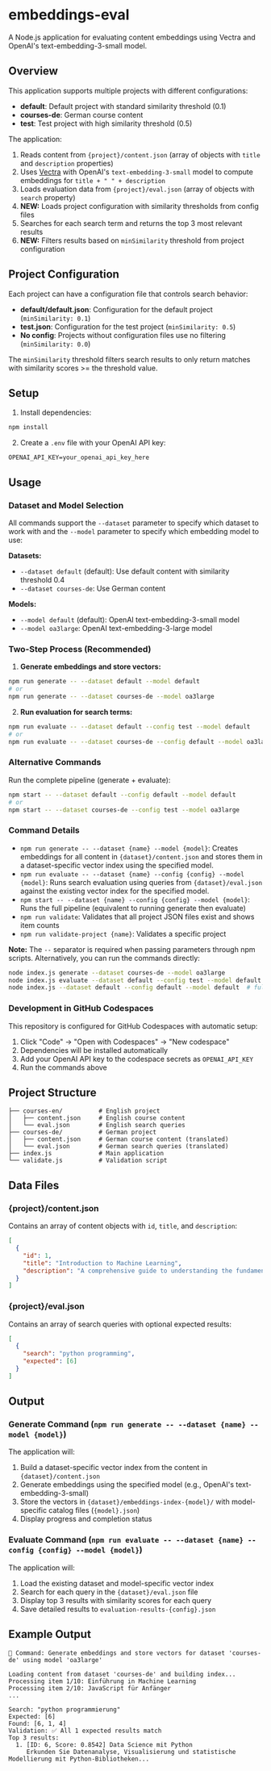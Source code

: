 # embeddings-eval

A Node.js application for evaluating content embeddings using Vectra and OpenAI's text-embedding-3-small model.

## Overview

This application supports multiple projects with different configurations:

- **default**: Default project with standard similarity threshold (0.1)
- **courses-de**: German course content  
- **test**: Test project with high similarity threshold (0.5)

The application:
1. Reads content from `{project}/content.json` (array of objects with `title` and `description` properties)
2. Uses [Vectra](https://github.com/Stevenic/vectra) with OpenAI's `text-embedding-3-small` model to compute embeddings for `title + " " + description`
3. Loads evaluation data from `{project}/eval.json` (array of objects with `search` property)
4. **NEW:** Loads project configuration with similarity thresholds from config files
5. Searches for each search term and returns the top 3 most relevant results
6. **NEW:** Filters results based on `minSimilarity` threshold from project configuration

## Project Configuration

Each project can have a configuration file that controls search behavior:

- **default/default.json**: Configuration for the default project (`minSimilarity: 0.1`)
- **test.json**: Configuration for the test project (`minSimilarity: 0.5`)
- **No config**: Projects without configuration files use no filtering (`minSimilarity: 0.0`)

The `minSimilarity` threshold filters search results to only return matches with similarity scores >= the threshold value.

## Setup

1. Install dependencies:
```bash
npm install
```

2. Create a `.env` file with your OpenAI API key:
```
OPENAI_API_KEY=your_openai_api_key_here
```

## Usage

### Dataset and Model Selection

All commands support the `--dataset` parameter to specify which dataset to work with and the `--model` parameter to specify which embedding model to use:

**Datasets:**
- `--dataset default` (default): Use default content with similarity threshold 0.4
- `--dataset courses-de`: Use German content  

**Models:**
- `--model default` (default): OpenAI text-embedding-3-small model  
- `--model oa3large`: OpenAI text-embedding-3-large model

### Two-Step Process (Recommended)

1. **Generate embeddings and store vectors:**
```bash
npm run generate -- --dataset default --model default
# or
npm run generate -- --dataset courses-de --model oa3large
```

2. **Run evaluation for search terms:**
```bash
npm run evaluate -- --dataset default --config test --model default
# or  
npm run evaluate -- --dataset courses-de --config default --model oa3large
```

### Alternative Commands

Run the complete pipeline (generate + evaluate):
```bash
npm start -- --dataset default --config default --model default
# or
npm start -- --dataset courses-de --config test --model oa3large
```

### Command Details

- `npm run generate -- --dataset {name} --model {model}`: Creates embeddings for all content in `{dataset}/content.json` and stores them in a dataset-specific vector index using the specified model.
- `npm run evaluate -- --dataset {name} --config {config} --model {model}`: Runs search evaluation using queries from `{dataset}/eval.json` against the existing vector index for the specified model.
- `npm start -- --dataset {name} --config {config} --model {model}`: Runs the full pipeline (equivalent to running generate then evaluate)
- `npm run validate`: Validates that all project JSON files exist and shows item counts
- `npm run validate-project {name}`: Validates a specific project

**Note:** The `--` separator is required when passing parameters through npm scripts. Alternatively, you can run the commands directly:
```bash
node index.js generate --dataset courses-de --model oa3large
node index.js evaluate --dataset default --config test --model default
node index.js --dataset default --config default --model default  # full pipeline
```

### Development in GitHub Codespaces

This repository is configured for GitHub Codespaces with automatic setup:

1. Click "Code" → "Open with Codespaces" → "New codespace" 
2. Dependencies will be installed automatically
3. Add your OpenAI API key to the codespace secrets as `OPENAI_API_KEY`
4. Run the commands above

## Project Structure

```
├── courses-en/          # English project
│   ├── content.json     # English course content
│   └── eval.json        # English search queries
├── courses-de/          # German project  
│   ├── content.json     # German course content (translated)
│   └── eval.json        # German search queries (translated)
├── index.js             # Main application
└── validate.js          # Validation script
```

## Data Files

### {project}/content.json
Contains an array of content objects with `id`, `title`, and `description`:
```json
[
  {
    "id": 1,
    "title": "Introduction to Machine Learning",
    "description": "A comprehensive guide to understanding the fundamentals..."
  }
]
```

### {project}/eval.json
Contains an array of search queries with optional expected results:
```json
[
  {
    "search": "python programming",
    "expected": [6]
  }
]
```

## Output

### Generate Command (`npm run generate -- --dataset {name} --model {model}`)
The application will:
1. Build a dataset-specific vector index from the content in `{dataset}/content.json`
2. Generate embeddings using the specified model (e.g., OpenAI's text-embedding-3-small)
3. Store the vectors in `{dataset}/embeddings-index-{model}/` with model-specific catalog files (`{model}.json`)
4. Display progress and completion status

### Evaluate Command (`npm run evaluate -- --dataset {name} --config {config} --model {model}`)
The application will:
1. Load the existing dataset and model-specific vector index
2. Search for each query in the `{dataset}/eval.json` file  
3. Display top 3 results with similarity scores for each query
4. Save detailed results to `evaluation-results-{config}.json`

## Example Output

```
🚀 Command: Generate embeddings and store vectors for dataset 'courses-de' using model 'oa3large'

Loading content from dataset 'courses-de' and building index...
Processing item 1/10: Einführung in Machine Learning
Processing item 2/10: JavaScript für Anfänger
...

Search: "python programmierung"
Expected: [6]
Found: [6, 1, 4]
Validation: ✅ All 1 expected results match
Top 3 results:
  1. [ID: 6, Score: 0.8542] Data Science mit Python
     Erkunden Sie Datenanalyse, Visualisierung und statistische Modellierung mit Python-Bibliotheken...
```